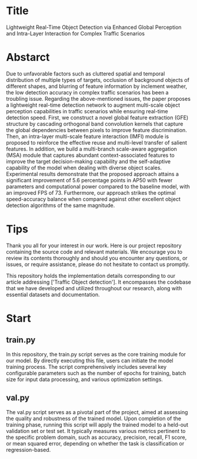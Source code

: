 # Title
Lightweight Real-Time Object Detection via Enhanced Global Perception and Intra-Layer Interaction for Complex Traffic Scenarios

# Abstarct
Due to unfavorable factors such as cluttered spatial and temporal distribution of multiple types of targets, occlusion of background objects of different shapes, and blurring of feature information by inclement weather, the low detection accuracy in complex traffic scenarios has been a troubling issue. Regarding the above-mentioned issues, the paper proposes a lightweight real-time detection network to augment multi-scale object perception capabilities in traffic scenarios while ensuring real-time detection speed. First, we construct a novel global feature extraction (GFE) structure by cascading orthogonal band convolution kernels that capture the global dependencies between pixels to improve feature discrimination. Then, an intra-layer multi-scale feature interaction (IMFI) module is proposed to reinforce the effective reuse and multi-level transfer of salient features. In addition, we build a multi-branch scale-aware aggregation (MSA) module that captures abundant context-associated features to improve the target decision-making capability and the self-adaptive capability of the model when dealing with diverse object scales. Experimental results demonstrate that the proposed approach attains a significant improvement of 5.6 percentage points in AP50 with fewer parameters and computational power compared to the baseline model, with an improved FPS of 73. Furthermore, our approach strikes the optimal speed-accuracy balance when compared against other excellent object detection algorithms of the same magnitude.

# Tips
Thank you all for your interest in our work. Here is our project repository containing the source code and relevant materials. We encourage you to review its contents thoroughly and should you encounter any questions, or issues, or require assistance, please do not hesitate to contact us promptly.

This repository holds the implementation details corresponding to our article addressing ['Traffic Object detection']. It encompasses the codebase that we have developed and utilized throughout our research, along with essential datasets and documentation.

# Start

## train.py
In this repository, the train.py script serves as the core training module for our model. By directly executing this file, users can initiate the model training process. The script comprehensively includes several key configurable parameters such as the number of epochs for training, batch size for input data processing, and various optimization settings.

## val.py
The val.py script serves as a pivotal part of the project, aimed at assessing the quality and robustness of the trained model. Upon completion of the training phase, running this script will apply the trained model to a held-out validation set or test set. It typically measures various metrics pertinent to the specific problem domain, such as accuracy, precision, recall, F1 score, or mean squared error, depending on whether the task is classification or regression-based.
